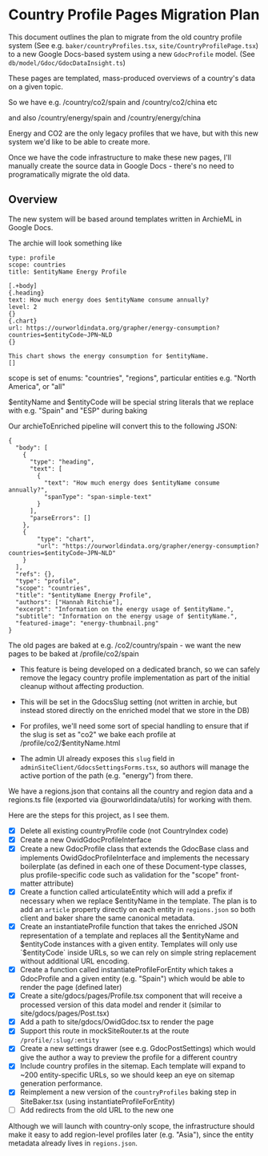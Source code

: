 # Country Profile Pages Migration Plan

This document outlines the plan to migrate from the old country profile system (See e.g. `baker/countryProfiles.tsx`, `site/CountryProfilePage.tsx`) to a new Google Docs-based system using a new `GdocProfile` model. (See `db/model/Gdoc/GdocDataInsight.ts`)

These pages are templated, mass-produced overviews of a country's data on a given topic.

So we have e.g. /country/co2/spain and /country/co2/china etc

and also /country/energy/spain and /country/energy/china

Energy and CO2 are the only legacy profiles that we have, but with this new system we'd like to be able to create more.

Once we have the code infrastructure to make these new pages, I'll manually create the source data in Google Docs - there's no need to programatically migrate the old data.

## Overview

The new system will be based around templates written in ArchieML in Google Docs.

The archie will look something like

```
type: profile
scope: countries
title: $entityName Energy Profile

[.+body]
{.heading}
text: How much energy does $entityName consume annually?
level: 2
{}
{.chart}
url: https://ourworldindata.org/grapher/energy-consumption?countries=$entityCode~JPN~NLD
{}

This chart shows the energy consumption for $entityName.
[]
```

scope is set of enums: "countries", "regions", particular entities e.g. "North America", or "all"

$entityName and $entityCode will be special string literals that we replace with e.g. "Spain" and "ESP" during baking

Our archieToEnriched pipeline will convert this to the following JSON:

```
{
  "body": [
    {
      "type": "heading",
      "text": [
        {
          "text": "How much energy does $entityName consume annually?",
          "spanType": "span-simple-text"
        }
      ],
      "parseErrors": []
    },
    {
        "type": "chart",
        "url": "https://ourworldindata.org/grapher/energy-consumption?countries=$entityCode~JPN~NLD"
    }
  ],
  "refs": {},
  "type": "profile",
  "scope": "countries",
  "title": "$entityName Energy Profile",
  "authors": ["Hannah Ritchie"],
  "excerpt": "Information on the energy usage of $entityName.",
  "subtitle": "Information on the energy usage of $entityName.",
  "featured-image": "energy-thumbnail.png"
}

```

The old pages are baked at e.g. /co2/country/spain - we want the new pages to be baked at /profile/co2/spain

- This feature is being developed on a dedicated branch, so we can safely remove the legacy country profile implementation as part of the initial cleanup without affecting production.

- This will be set in the GdocsSlug setting (not written in archie, but instead stored directly on the enriched model that we store in the DB)
- For profiles, we'll need some sort of special handling to ensure that if the slug is set as "co2" we bake each profile at /profile/co2/$entityName.html
- The admin UI already exposes this `slug` field in `adminSiteClient/GdocsSettingsForms.tsx`, so authors will manage the active portion of the path (e.g. "energy") from there.

We have a regions.json that contains all the country and region data and a regions.ts file (exported via @ourworldindata/utils) for working with them.

Here are the steps for this project, as I see them.

- [x] Delete all existing countryProfile code (not CountryIndex code)
- [x] Create a new OwidGdocProfileInterface
- [x] Create a new GdocProfile class that extends the GdocBase class and implements OwidGdocProfileInterface and implements the necessary boilerplate (as defined in each one of these Document-type classes, plus profile-specific code such as validation for the "scope" front-matter attribute)
- [x] Create a function called articulateEntity which will add a prefix if necessary when we replace $entityName in the template. The plan is to add an `article` property directly on each entity in `regions.json` so both client and baker share the same canonical metadata.
- [x] Create an instantiateProfile function that takes the enriched JSON representation of a template and replaces all the $entityName and $entityCode instances with a given entity. Templates will only use `$entityCode` inside URLs, so we can rely on simple string replacement without additional URL encoding.
- [x] Create a function called instantiateProfileForEntity which takes a GdocProfile and a given entity (e.g. "Spain") which would be able to render the page (defined later)
- [x] Create a site/gdocs/pages/Profile.tsx component that will receive a processed version of this data model and render it (similar to site/gdocs/pages/Post.tsx)
- [x] Add a path to site/gdocs/OwidGdoc.tsx to render the page
- [x] Support this route in mockSiteRouter.ts at the route `/profile/:slug/:entity`
- [x] Create a new settings drawer (see e.g. GdocPostSettings) which would give the author a way to preview the profile for a different country
- [x] Include country profiles in the sitemap. Each template will expand to ~200 entity-specific URLs, so we should keep an eye on sitemap generation performance.
- [x] Reimplement a new version of the `countryProfiles` baking step in SiteBaker.tsx (using instantiateProfileForEntity)
- [ ] Add redirects from the old URL to the new one

Although we will launch with country-only scope, the infrastructure should make it easy to add region-level profiles later (e.g. "Asia"), since the entity metadata already lives in `regions.json`.
